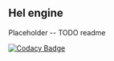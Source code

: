 ## Hel engine 
Placeholder -- TODO readme  

[![Codacy Badge](https://app.codacy.com/project/badge/Grade/2b0980003a3f489181c97f3c42329f9e)](https://www.codacy.com/manual/lorenzo_3/Hel?utm_source=github.com&amp;utm_medium=referral&amp;utm_content=GriMmzlyTM/Hel&amp;utm_campaign=Badge_Grade)